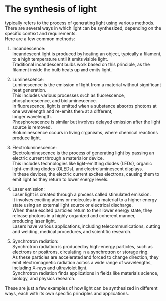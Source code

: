 # The synthesis of light
  typically refers to the process of generating light using various methods.   
   There are several ways in which light can be synthesized, depending on the specific context and requirements.   
   Here are a few common methods:   
     
   1. Incandescence:   
       Incandescent light is produced by heating an object, typically a filament,    
        to a high temperature until it emits visible light.    
         Traditional incandescent bulbs work based on this principle, as the filament inside the bulb heats up and emits light.   

   2. Luminescence:    
       Luminescence is the emission of light from a material without significant heat generation.   
        This includes various processes such as fluorescence, phosphorescence, and bioluminescence.    
         In fluorescence, light is emitted when a substance absorbs photons at one wavelength and re-emits them at a different,    
          longer wavelength.    
           Phosphorescence is similar but involves delayed emission after the light source is removed.     
            Bioluminescence occurs in living organisms, where chemical reactions produce light.   

   3. Electroluminescence:    
       Electroluminescence is the process of generating light by passing an electric current through a material or device.   
        This includes technologies like light-emitting diodes (LEDs), organic light-emitting diodes (OLEDs), and electroluminescent displays.   
         In these devices, the electric current excites electrons, causing them to emit light as they return to lower energy levels.   

   4. Laser emission:    
       Laser light is created through a process called stimulated emission.    
        It involves exciting atoms or molecules in a material to a higher energy state using an external light source or electrical discharge.   
         When these excited particles return to their lower energy state, they release photons in a highly organized and coherent manner,    
          producing laser light.    
           Lasers have various applications, including telecommunications, cutting and welding, medical procedures, and scientific research.   

   5. Synchrotron radiation:     
       Synchrotron radiation is produced by high-energy particles, such as electrons or positrons, circulating in a synchrotron or storage ring.    
        As these particles are accelerated and forced to change direction, they emit electromagnetic radiation across a wide range of wavelengths,     
         including X-rays and ultraviolet light.   
          Synchrotron radiation finds applications in fields like materials science, biology, and physics research.   

These are just a few examples of how light can be synthesized in different ways, each with its own specific principles and applications.
